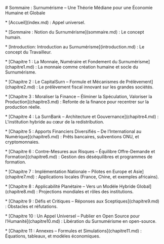 

\# Sommaire : Surnumérisme – Une Théorie Médiane pour une Économie Humaine et Globale



\* \[Accueil](index.md) : Appel universel.

\* \[Sommaire : Notion du Surnumérisme](sommaire.md) : Le concept humain.

\* \[Introduction: Introduction au Surnumérisme](introduction.md) : Le concept du Travailleur.

\* \[Chapitre 1 : La Monnaie, Numéraire et Fondement du Surnumérisme](chapitre1.md) : La monnaie comme création humaine et socle du Surnumérisme.

\* \[Chapitre 2 : Le CapitalSurn – Formule et Mécanismes de Prélèvement](chapitre2.md) : Le prélèvement fiscal innovant sur les grandes sociétés.

\* \[Chapitre 3 : Moraliser la Finance – Éliminer la Spéculation, Valoriser la Production](chapitre3.md) : Refonte de la finance pour recentrer sur la production réelle.

\* \[Chapitre 4 : La SurnBank – Architecture et Gouvernance](chapitre4.md) : L'institution hybride au cœur de la redistribution.

\* \[Chapitre 5 : Apports Financiers Diversifiés – De l’International au Numérique](chapitre5.md) : Prêts bancaires, subventions ONU, et cryptomonnaies.

\* \[Chapitre 6 : Contre-Mesures aux Risques – Équilibre Offre-Demande et Formation](chapitre6.md) : Gestion des déséquilibres et programmes de formation.

\* \[Chapitre 7 : Implémentation Nationale – Pilotes en Europe et Asie](chapitre7.md) : Applications locales (France, Chine, et exemples africains).

\* \[Chapitre 8 : Applicabilité Planétaire – Vers un Modèle Hybride Global](chapitre8.md) : Projections mondiales et rôles des institutions.

\* \[Chapitre 9 : Défis et Critiques – Réponses aux Sceptiques](chapitre9.md) : Obstacles et réfutations.

\* \[Chapitre 10 : Un Appel Universel – Publier en Open Source pour l’Humanité](chapitre10.md) : Libération du Surnumérisme en open-source.

\* \[Chapitre 11 : Annexes – Formules et Simulations](chapitre11.md) : Équations, tableaux, et modèles économiques.

